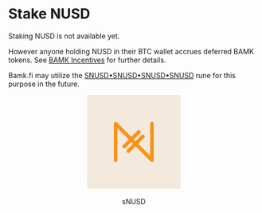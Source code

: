 # Stake NUSD

Staking NUSD is not available yet.

However anyone holding NUSD in their BTC wallet accrues deferred BAMK tokens. See [BAMK Incentives](https://bamkfi.gitbook.io/bamkfi-docs/bamk-of-nakamoto-dollar#bamk-season-1-incentives) for further details.

Bamk.fi may utilize the [SNUSD•SNUSD•SNUSD•SNUSD](https://unisat.io/runes/detail/SNUSD%E2%80%A2SNUSD%E2%80%A2SNUSD%E2%80%A2SNUSD) rune for this purpose in the future.

<div align="center">

<figure><img src="../.gitbook/assets/sNUSD (1).png" alt="" width="188"><figcaption><p>sNUSD</p></figcaption></figure>

</div>
